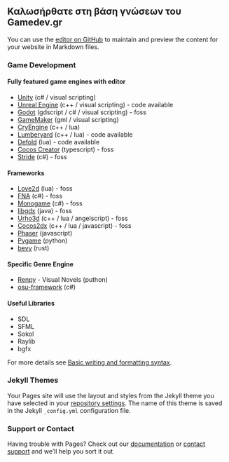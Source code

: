 ## Καλωσήρθατε στη βάση γνώσεων του Gamedev.gr 

You can use the [editor on GitHub](https://github.com/mourelask/gamedev-gr.io/edit/gh-pages/index.md) to maintain and preview the content for your website in Markdown files.

### Game Development

#### Fully featured game engines with editor

- [Unity](https://unity.com/) (c# / visual scripting)
- [Unreal Engine](https://www.unrealengine.com/en-US) (c++ / visual scripting) - code available
- [Godot](https://godotengine.org/) (gdscript / c# / visual scripting) - foss
- [GameMaker](https://gamemaker.io/en/gamemaker) (gml / visual scripting)
- [CryEngine](https://www.cryengine.com/) (c++ / lua)
- [Lumberyard](https://aws.amazon.com/lumberyard/) (c++ / lua) - code available
- [Defold](https://defold.com/) (lua) - code available
- [Cocos Creator](https://www.cocos.com/en/creator) (typescript) - foss
- [Stride](https://www.stride3d.net/) (c#) - foss

#### Frameworks

- [Love2d](https://love2d.org/) (lua) - foss
- [FNA](https://fna-xna.github.io/) (c#) - foss
- [Monogame](https://www.monogame.net/) (c#) - foss
- [libgdx](https://libgdx.com/) (java) - foss
- [Urho3d](https://urho3d.io/) (c++ / lua / angelscript) - foss
- [Cocos2dx](https://www.cocos.com/en/cocos2dx) (c++ / lua / javascript) - foss
- [Phaser](https://phaser.io/) (javascript)
- [Pygame](https://www.pygame.org/) (python)
- [bevy](https://bevyengine.org/) (rust)

#### Specific Genre Engine

- [Renpy](https://www.renpy.org/) - Visual Novels (puthon)
- [osu-framework](https://github.com/ppy/osu-framework) (c#)

#### Useful Libraries

- SDL
- SFML
- Sokol
- Raylib
- bgfx

For more details see [Basic writing and formatting syntax](https://docs.github.com/en/github/writing-on-github/getting-started-with-writing-and-formatting-on-github/basic-writing-and-formatting-syntax).

### Jekyll Themes

Your Pages site will use the layout and styles from the Jekyll theme you have selected in your [repository settings](https://github.com/mourelask/gamedev-gr.io/settings/pages). The name of this theme is saved in the Jekyll `_config.yml` configuration file.

### Support or Contact

Having trouble with Pages? Check out our [documentation](https://docs.github.com/categories/github-pages-basics/) or [contact support](https://support.github.com/contact) and we’ll help you sort it out.
